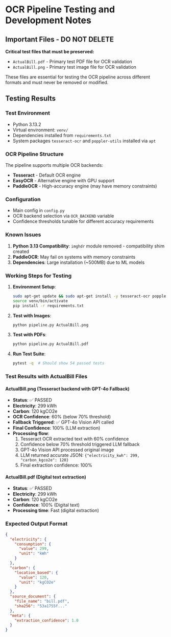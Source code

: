# OCR Pipeline Testing and Development Notes

## Important Files - DO NOT DELETE

**Critical test files that must be preserved:**
- `ActualBill.pdf` - Primary test PDF file for OCR validation
- `ActualBill.png` - Primary test image file for OCR validation

These files are essential for testing the OCR pipeline across different formats and must never be removed or modified.

## Testing Results

### Test Environment
- Python 3.13.2
- Virtual environment: `venv/`
- Dependencies installed from `requirements.txt`
- System packages `tesseract-ocr` and `poppler-utils` installed via `apt`

### OCR Pipeline Structure
The pipeline supports multiple OCR backends:
- **Tesseract** - Default OCR engine
- **EasyOCR** - Alternative engine with GPU support
- **PaddleOCR** - High-accuracy engine (may have memory constraints)

### Configuration
- Main config in `config.py`
- OCR backend selection via `OCR_BACKEND` variable
- Confidence thresholds tunable for different accuracy requirements

### Known Issues
1. **Python 3.13 Compatibility**: `imghdr` module removed - compatibility shim created
2. **PaddleOCR**: May fail on systems with memory constraints
3. **Dependencies**: Large installation (~500MB) due to ML models

### Working Steps for Testing

1. **Environment Setup**:
   ```bash
   sudo apt-get update && sudo apt-get install -y tesseract-ocr poppler-utils
   source venv/bin/activate
   pip install -r requirements.txt
   ```

2. **Test with Images**:
   ```bash
   python pipeline.py ActualBill.png
   ```

3. **Test with PDFs**:
   ```bash
   python pipeline.py ActualBill.pdf
   ```

4. **Run Test Suite**:
   ```bash
   pytest -q  # Should show 54 passed tests
   ```

### Test Results with ActualBill Files

#### ActualBill.png (Tesseract backend with GPT-4o Fallback)
- **Status**: ✅ PASSED
- **Electricity**: 299 kWh
- **Carbon**: 120 kgCO2e  
- **OCR Confidence**: 60% (below 70% threshold)
- **Fallback Triggered**: ✅ GPT-4o Vision API called
- **Final Confidence**: 100% (LLM extraction)
- **Processing flow**: 
  1. Tesseract OCR extracted text with 60% confidence
  2. Confidence below 70% threshold triggered LLM fallback
  3. GPT-4o Vision API processed original image
  4. LLM returned accurate JSON: `{"electricity_kwh": 299, "carbon_kgco2e": 120}`
  5. Final extraction confidence: 100%

#### ActualBill.pdf (Digital text extraction)
- **Status**: ✅ PASSED
- **Electricity**: 299 kWh
- **Carbon**: 120 kgCO2e
- **Confidence**: 100% (Digital text)
- **Processing time**: Fast (digital extraction)

### Expected Output Format
```json
{
  "electricity": {
    "consumption": {
      "value": 299,
      "unit": "kWh"
    }
  },
  "carbon": {
    "location_based": {
      "value": 120,
      "unit": "kgCO2e"
    }
  },
  "source_document": {
    "file_name": "bill.pdf",
    "sha256": "53a1755f..."
  },
  "meta": {
    "extraction_confidence": 1.0
  }
}
```
